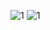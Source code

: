 ![1](https://github.com/kapoorarpit/Password-assistant/blob/main/screenshots/1%20(1).png)
![1](https://github.com/kapoorarpit/Password-assistant/blob/main/screenshots/1%20(1).png)